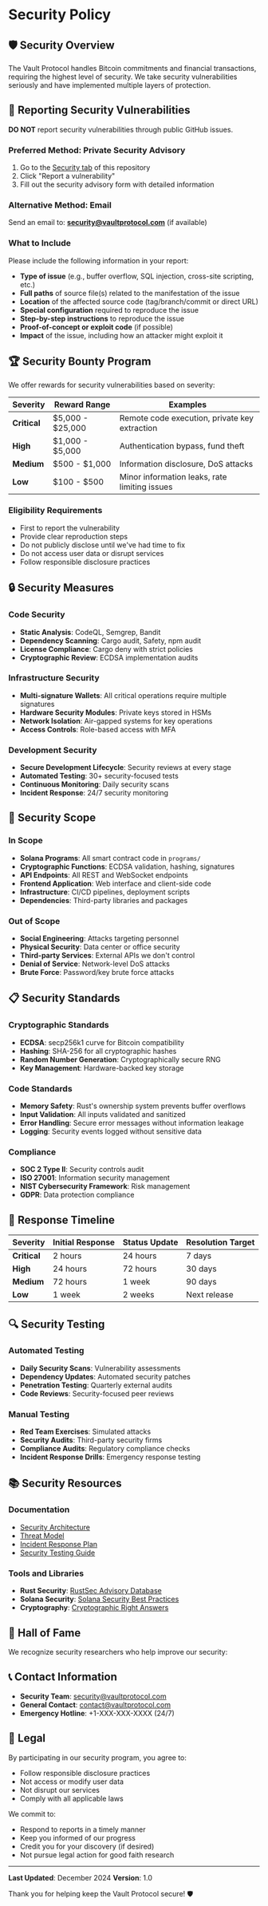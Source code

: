# Security Policy

## 🛡️ Security Overview

The Vault Protocol handles Bitcoin commitments and financial transactions, requiring the highest level of security. We take security vulnerabilities seriously and have implemented multiple layers of protection.

## 🚨 Reporting Security Vulnerabilities

**DO NOT** report security vulnerabilities through public GitHub issues.

### Preferred Method: Private Security Advisory
1. Go to the [Security tab](../../security/advisories) of this repository
2. Click "Report a vulnerability"
3. Fill out the security advisory form with detailed information

### Alternative Method: Email
Send an email to: **security@vaultprotocol.com** (if available)

### What to Include
Please include the following information in your report:
- **Type of issue** (e.g., buffer overflow, SQL injection, cross-site scripting, etc.)
- **Full paths** of source file(s) related to the manifestation of the issue
- **Location** of the affected source code (tag/branch/commit or direct URL)
- **Special configuration** required to reproduce the issue
- **Step-by-step instructions** to reproduce the issue
- **Proof-of-concept or exploit code** (if possible)
- **Impact** of the issue, including how an attacker might exploit it

## 🏆 Security Bounty Program

We offer rewards for security vulnerabilities based on severity:

| Severity | Reward Range | Examples |
|----------|--------------|----------|
| **Critical** | $5,000 - $25,000 | Remote code execution, private key extraction |
| **High** | $1,000 - $5,000 | Authentication bypass, fund theft |
| **Medium** | $500 - $1,000 | Information disclosure, DoS attacks |
| **Low** | $100 - $500 | Minor information leaks, rate limiting issues |

### Eligibility Requirements
- First to report the vulnerability
- Provide clear reproduction steps
- Do not publicly disclose until we've had time to fix
- Do not access user data or disrupt services
- Follow responsible disclosure practices

## 🔒 Security Measures

### Code Security
- **Static Analysis**: CodeQL, Semgrep, Bandit
- **Dependency Scanning**: Cargo audit, Safety, npm audit
- **License Compliance**: Cargo deny with strict policies
- **Cryptographic Review**: ECDSA implementation audits

### Infrastructure Security
- **Multi-signature Wallets**: All critical operations require multiple signatures
- **Hardware Security Modules**: Private keys stored in HSMs
- **Network Isolation**: Air-gapped systems for key operations
- **Access Controls**: Role-based access with MFA

### Development Security
- **Secure Development Lifecycle**: Security reviews at every stage
- **Automated Testing**: 30+ security-focused tests
- **Continuous Monitoring**: Daily security scans
- **Incident Response**: 24/7 security monitoring

## 🎯 Security Scope

### In Scope
- **Solana Programs**: All smart contract code in `programs/`
- **Cryptographic Functions**: ECDSA validation, hashing, signatures
- **API Endpoints**: All REST and WebSocket endpoints
- **Frontend Application**: Web interface and client-side code
- **Infrastructure**: CI/CD pipelines, deployment scripts
- **Dependencies**: Third-party libraries and packages

### Out of Scope
- **Social Engineering**: Attacks targeting personnel
- **Physical Security**: Data center or office security
- **Third-party Services**: External APIs we don't control
- **Denial of Service**: Network-level DoS attacks
- **Brute Force**: Password/key brute force attacks

## 📋 Security Standards

### Cryptographic Standards
- **ECDSA**: secp256k1 curve for Bitcoin compatibility
- **Hashing**: SHA-256 for all cryptographic hashes
- **Random Number Generation**: Cryptographically secure RNG
- **Key Management**: Hardware-backed key storage

### Code Standards
- **Memory Safety**: Rust's ownership system prevents buffer overflows
- **Input Validation**: All inputs validated and sanitized
- **Error Handling**: Secure error messages without information leakage
- **Logging**: Security events logged without sensitive data

### Compliance
- **SOC 2 Type II**: Security controls audit
- **ISO 27001**: Information security management
- **NIST Cybersecurity Framework**: Risk management
- **GDPR**: Data protection compliance

## 🚀 Response Timeline

| Severity | Initial Response | Status Update | Resolution Target |
|----------|------------------|---------------|-------------------|
| **Critical** | 2 hours | 24 hours | 7 days |
| **High** | 24 hours | 72 hours | 30 days |
| **Medium** | 72 hours | 1 week | 90 days |
| **Low** | 1 week | 2 weeks | Next release |

## 🔍 Security Testing

### Automated Testing
- **Daily Security Scans**: Vulnerability assessments
- **Dependency Updates**: Automated security patches
- **Penetration Testing**: Quarterly external audits
- **Code Reviews**: Security-focused peer reviews

### Manual Testing
- **Red Team Exercises**: Simulated attacks
- **Security Audits**: Third-party security firms
- **Compliance Audits**: Regulatory compliance checks
- **Incident Response Drills**: Emergency response testing

## 📚 Security Resources

### Documentation
- [Security Architecture](./docs/security-architecture.md)
- [Threat Model](./docs/threat-model.md)
- [Incident Response Plan](./docs/incident-response.md)
- [Security Testing Guide](./TESTING.md#security-testing)

### Tools and Libraries
- **Rust Security**: [RustSec Advisory Database](https://rustsec.org/)
- **Solana Security**: [Solana Security Best Practices](https://docs.solana.com/developing/programming-model/security)
- **Cryptography**: [Cryptographic Right Answers](https://latacora.micro.blog/2018/04/03/cryptographic-right-answers.html)

## 🏅 Hall of Fame

We recognize security researchers who help improve our security:

<!-- Security researchers will be listed here after responsible disclosure -->

## 📞 Contact Information

- **Security Team**: security@vaultprotocol.com
- **General Contact**: contact@vaultprotocol.com
- **Emergency Hotline**: +1-XXX-XXX-XXXX (24/7)

## 📄 Legal

By participating in our security program, you agree to:
- Follow responsible disclosure practices
- Not access or modify user data
- Not disrupt our services
- Comply with all applicable laws

We commit to:
- Respond to reports in a timely manner
- Keep you informed of our progress
- Credit you for your discovery (if desired)
- Not pursue legal action for good faith research

---

**Last Updated**: December 2024
**Version**: 1.0

Thank you for helping keep the Vault Protocol secure! 🛡️